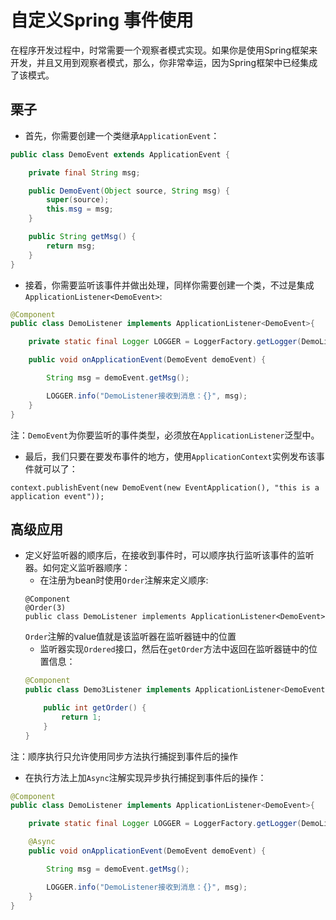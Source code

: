 自定义Spring 事件使用
============================================================================

在程序开发过程中，时常需要一个观察者模式实现。如果你是使用Spring框架来开发，并且又用到观察者模式，那么，你非常幸运，因为Spring框架中已经集成了该模式。

## 栗子

* 首先，你需要创建一个类继承`ApplicationEvent`：
```java
public class DemoEvent extends ApplicationEvent {

    private final String msg;

    public DemoEvent(Object source, String msg) {
        super(source);
        this.msg = msg;
    }

    public String getMsg() {
        return msg;
    }
}
```

* 接着，你需要监听该事件并做出处理，同样你需要创建一个类，不过是集成`ApplicationListener<DemoEvent>`:
```java
@Component
public class DemoListener implements ApplicationListener<DemoEvent>{

    private static final Logger LOGGER = LoggerFactory.getLogger(DemoListener.class);

    public void onApplicationEvent(DemoEvent demoEvent) {

        String msg = demoEvent.getMsg();

        LOGGER.info("DemoListener接收到消息：{}", msg);
    }
}
```

注：`DemoEvent`为你要监听的事件类型，必须放在`ApplicationListener`泛型中。

* 最后，我们只要在要发布事件的地方，使用`ApplicationContext`实例发布该事件就可以了：
```batch
context.publishEvent(new DemoEvent(new EventApplication(), "this is a application event"));
```

## 高级应用

* 定义好监听器的顺序后，在接收到事件时，可以顺序执行监听该事件的监听器。如何定义监听器顺序：
   * 在注册为bean时使用`Order`注解来定义顺序:
   ```batch
   @Component
   @Order(3)
   public class DemoListener implements ApplicationListener<DemoEvent>
   ```
   `Order`注解的value值就是该监听器在监听器链中的位置
   * 监听器实现`Ordered`接口，然后在`getOrder`方法中返回在监听器链中的位置信息：
   ```java
   @Component
   public class Demo3Listener implements ApplicationListener<DemoEvent>, Ordered{
   
       public int getOrder() {
           return 1;
       }
   }
   ```
注：顺序执行只允许使用同步方法执行捕捉到事件后的操作

* 在执行方法上加`Async`注解实现异步执行捕捉到事件后的操作：
```java
@Component
public class DemoListener implements ApplicationListener<DemoEvent>{

    private static final Logger LOGGER = LoggerFactory.getLogger(DemoListener.class);

    @Async
    public void onApplicationEvent(DemoEvent demoEvent) {

        String msg = demoEvent.getMsg();

        LOGGER.info("DemoListener接收到消息：{}", msg);
    }
}
```